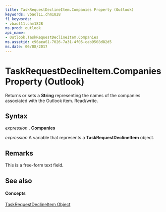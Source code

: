 ```yaml
---
title: TaskRequestDeclineItem.Companies Property (Outlook)
keywords: vbaol11.chm1828
f1_keywords:
- vbaol11.chm1828
ms.prod: outlook
api_name:
- Outlook.TaskRequestDeclineItem.Companies
ms.assetid: c96aea61-7026-7a31-4f05-cab9508d82d5
ms.date: 06/08/2017
---
```



# TaskRequestDeclineItem.Companies Property (Outlook)

Returns or sets a  **String** representing the names of the companies associated with the Outlook item. Read/write.


## Syntax

 _expression_ . **Companies**

 _expression_ A variable that represents a **TaskRequestDeclineItem** object.


## Remarks

This is a free-form text field. 


## See also


#### Concepts


[TaskRequestDeclineItem Object](taskrequestdeclineitem-object-outlook.md)

